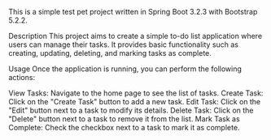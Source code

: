 This is a simple test pet project written in Spring Boot 3.2.3 with Bootstrap 5.2.2.

Description
This project aims to create a simple to-do list application where users can manage their tasks. It provides basic functionality such as creating, updating, deleting, and marking tasks as complete.

Usage
Once the application is running, you can perform the following actions:

View Tasks: Navigate to the home page to see the list of tasks.
Create Task: Click on the "Create Task" button to add a new task.
Edit Task: Click on the "Edit" button next to a task to modify its details.
Delete Task: Click on the "Delete" button next to a task to remove it from the list.
Mark Task as Complete: Check the checkbox next to a task to mark it as complete.
